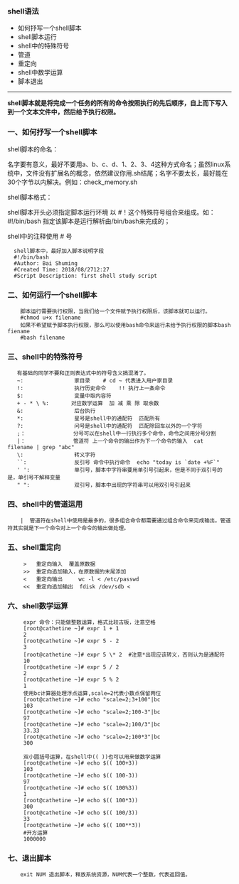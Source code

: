 ### shell语法

- 如何抒写一个shell脚本
- shell脚本运行
- shell中的特殊符号
- 管道
- 重定向
- shell中数学运算
- 脚本退出

------



**shell脚本就是将完成一个任务的所有的命令按照执行的先后顺序，自上而下写入到一个文本文件中，然后给予执行权限。**

### 一、如何抒写一个shell脚本

shell脚本的命名：

名字要有意义，最好不要用a、b、c、d、1、2、3、4这种方式命名；虽然linux系统中，文件没有扩展名的概念，依然建议你用.sh结尾；名字不要太长，最好能在30个字节以内解决。例如：check_memory.sh

shell脚本格式：

shell脚本开头必须指定脚本运行环境 以 #！这个特殊符号组合来组成。如： #!/bin/bash 指定该脚本是运行解析由/bin/bash来完成的；

shell中的注释使用 # 号

```shell
  shell脚本中，最好加入脚本说明字段       
  #!/bin/bash      
  #Author: Bai Shuming    
  #Created Time: 2018/08/2712:27  
  #Script Description: first shell study script
```

### 二、如何运行一个shell脚本

```shell
    脚本运行需要执行权限，当我们给一个文件赋予执行权限后，该脚本就可以运行。    
    #chmod u+x filename    
    如果不希望赋予脚本执行权限，那么可以使用bash命令来运行未给予执行权限的脚本bash fiename  
    #bash filename
```

### 三、shell中的特殊符号

```
   有基础的同学不要和正则表达式中的符号含义搞混淆了。   
   ~:                家目录    # cd ~ 代表进入用户家目录   
   !:                执行历史命令    !! 执行上一条命令  
   $:                变量中取内容符   
   + - * \ %:       对应数学运算  加 减 乘 除 取余数   
   &:                后台执行   
   *:                星号是shell中的通配符  匹配所有    
   ?:                问号是shell中的通配符  匹配除回车以外的一个字符   
   ;：               分号可以在shell中一行执行多个命令，命令之间用分号分割   
   |：               管道符 上一个命令的输出作为下一个命令的输入  cat filename | grep "abc" 
   \:                转义字符  
   ``:               反引号 命令中执行命令  echo "today is `date +%F`"   
   ' ':              单引号，脚本中字符串要用单引号引起来，但是不同于双引号的是，单引号不解释变量  
   " ":              双引号，脚本中出现的字符串可以用双引号引起来
```

### 四、shell中的管道运用

```
    |  管道符在shell中使用是最多的，很多组合命令都需要通过组合命令来完成输出。管道符其实就是下一个命令对上一个命令的输出做处理。
```

### 五、shell重定向

```
     >   重定向输入  覆盖原数据   
     >>  重定向追加输入，在原数据的末尾添加    
     <   重定向输出     wc -l < /etc/passwd   
     <<  重定向追加输出  fdisk /dev/sdb <
```

### 六、shell数学运算

```shell
     expr 命令：只能做整数运算，格式比较古板，注意空格       
     [root@cathetine ~]# expr 1 + 1       
     2      
     [root@cathetine ~]# expr 5 - 2      
     3     
     [root@cathetine ~]# expr 5 \* 2  #注意*出现应该转义，否则认为是通配符 
     10      
     [root@cathetine ~]# expr 5 / 2       
     2       
     [root@cathetine ~]# expr 5 % 2      
     1   
     使用bc计算器处理浮点运算,scale=2代表小数点保留两位    
     [root@cathetine ~]# echo "scale=2;3+100"|bc       
     103        
     [root@cathetine ~]# echo "scale=2;100-3"|bc     
     97      
     [root@cathetine ~]# echo "scale=2;100/3"|bc  
     33.33     
     [root@cathetine ~]# echo "scale=2;100*3"|bc     
     300    
     
     双小圆括号运算，在shell中(( ))也可以用来做数学运算  
     [root@cathetine ~]# echo $(( 100+3))     
     103    
     [root@cathetine ~]# echo $(( 100-3))    
     97       
     [root@cathetine ~]# echo $(( 100%3)) 
     1    
     [root@cathetine ~]# echo $(( 100*3)) 
     300       
     [root@cathetine ~]# echo $(( 100/3))  
     33   
     [root@cathetine ~]# echo $(( 100**3))  
     #开方运算    
     1000000
```

### 七、退出脚本

```
    exit NUM 退出脚本，释放系统资源，NUM代表一个整数，代表返回值。
```